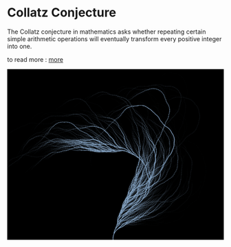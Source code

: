 # Collatz Conjecture

The Collatz conjecture in mathematics asks whether repeating certain simple arithmetic operations will eventually transform every positive integer into one.

to read more : [more](https://en.wikipedia.org/wiki/Collatz_conjecture)

<img src="docs/src.png">
